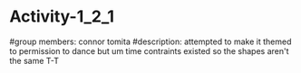 # Activity-1_2_1
#group members: connor tomita 
#description: attempted to make it themed to permission to dance but um time contraints existed so the shapes aren't the same T-T
